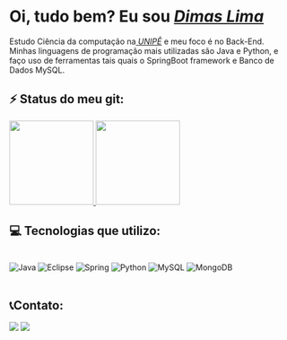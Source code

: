 <div>
  <h1 align="left">Oi, tudo bem? Eu sou <a href="https://www.linkedin.com/in/dimaslima1299/"><i>Dimas Lima</i></a> </h1>
  <p align="left">Estudo Ciência da computação na<a href="https://www.unipe.edu.br/"><i> UNIPÊ</i></a> e meu foco é no Back-End. Minhas linguagens de programação mais utilizadas são Java e Python, e faço uso de ferramentas tais quais o SpringBoot framework e Banco de Dados MySQL.
</div>

<h2>⚡ Status do meu git:</h2>

<div>
  <a href="https://github.com/dimaslimainfo">
    <img height="150em" src="https://github-readme-stats.vercel.app/api?username=dimaslima30&count_private=true&include_all_commits=true&show_icons=true&theme=dark&hide_border=false&show_owner=true"/>
    <img height="150em" src="https://github-readme-stats.vercel.app/api/top-langs/?username=dimaslima30&theme=dark&hide_border=false&&layout=compact"/>
  </a>
</div>

<h2>💻 Tecnologias que utilizo: </h2>

<div style="display: inline_block"><br>
  
  <img align="center" alt="Java" src="https://img.shields.io/badge/Java-ED8B00?style=for-the-badge&logo=java&logoColor=white">
  <img align="center" alt="Eclipse" src="https://img.shields.io/badge/Eclipse-2C2255?style=for-the-badge&logo=eclipse&logoColor=white">
  <img align="center" alt="Spring" src="https://img.shields.io/badge/Spring-6DB33F?style=for-the-badge&logo=spring&logoColor=white">
  <img align="center" alt="Python" src="https://img.shields.io/badge/Python-14354C?style=for-the-badge&logo=python&logoColor=white">  
  <img align="center" alt="MySQL" src="https://img.shields.io/badge/MySQL-00000F?style=for-the-badge&logo=mysql&logoColor=white">
  <img align="center" alt="MongoDB" src="https://img.shields.io/badge/MongoDB-4EA94B?style=for-the-badge&logo=mongodb&logoColor=white">
 
</div><br>

<h2>📞Contato:</h2> 

<div>
  <a href="https://www.linkedin.com/in/dimaslima1299/" target="_blank"><img src="https://img.shields.io/badge/-LinkedIn-%230077B5?style=for-the-badge&logo=linkedin&logoColor=white" target="_blank"></a> 
  <a href="mailto:dimaslima1299@gmail.com"><img src="https://img.shields.io/badge/Gmail-D14836?style=for-the-badge&logo=gmail&logoColor=white" target="_blank"></a>
</div>

<div align="center">
  
</div>
